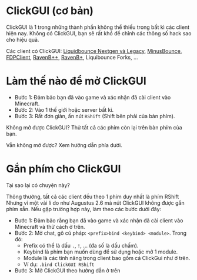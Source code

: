 # ClickGUI (cơ bản)
ClickGUI là 1 trong những thành phần không thể thiếu trong bất kì các client hiện nay. Không có ClickGUI, bạn sẽ rất khó để chỉnh các thông số hack sao cho hiệu quả.

Các client có ClickGUI: [Liquidbounce Nextgen và Legacy](https://vn.liquidbounce.net/download), [MinusBounce](https://minusbounce.lol/), [FDPClient](https://fdpinfo.github.io), [RavenB++](https://k-ov.github.io/download/), [RavenB+](https://github.com/Kopamed/Raven-bPLUS), Liquibounce Forks, ...

# Làm thế nào để mở ClickGUI
- Bước 1: Đảm bảo bạn đã vào game và xác nhận đã cài client vào Minecraft.
- Bước 2: Vào 1 thế giới hoặc server bất kì.
- Bước 3: Rất đơn giản, ấn nút `RShift` (Shift bên phải của bàn phím).

Không mở được ClickGUI? Thử tất cả các phím còn lại trên bàn phím của bạn.

Vẫn không mở được? Xem hướng dẫn phía dưới.

# Gắn phím cho ClickGUI

Tại sao lại có chuyện này?

Thông thường, tất cả các client đều theo 1 phím duy nhất là phím RShift Nhưng vì một vài lí do như Augustus 2.6 mà nút ClickGUI không được gắn phím sẵn. Nếu gặp trường hợp này, làm theo các bước dưới đây:


- Bước 1: Đảm bảo rằng bạn đã vào game và xác nhận đã cài client vào Minecraft và thử cách ở trên.
- Bước 2: Mở chat, gõ cú pháp: `<prefix>bind <keybind> <module>`. Trong đó:
	+ Prefix có thể là dấu `.`, `!`, ... (đa số là dấu chấm).
	+ Keybind là phím bạn muốn dùng để sử dụng hoặc mở 1 module.
	+ Module là các tính năng trong client bao gồm cả ClickGui như ở trên.
	+ Ví dụ: `.bind ClickGUI RShift`
- Bước 3: Mở ClickGUI theo hướng dẫn ở trên
